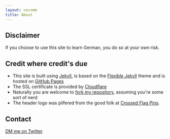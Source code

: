 ```yaml
---
layout: nocomm
title: About
---
```

## Disclaimer

If you choose to use this site to learn German, you do so at your own risk.

## Credit where credit's due

* This site is built using [Jekyll](https://jekyllrb.com), is based on the [Flexible Jekyll](https://github.com/artemsheludko/flexible-jekyll) theme and is hosted on [GitHub Pages](https://pages.github.com)
* The SSL certificate is provided by [Cloudflare](https://www.cloudflare.com)
* Naturally you are welcome to [fork my repository](https://github.com/sprechensiedenglish/sprechensiedenglish.github.io), assuming you're some sort of nerd
* The header logo was pilfered from the good folk at [Crossed Flag Pins](https://www.crossed-flag-pins.com).

## Contact

[DM me on Twitter](https://twitter.com/HachingMonkey).

